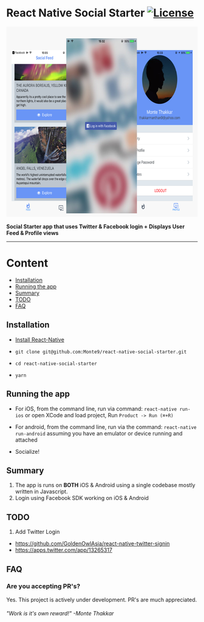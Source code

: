 # React Native Social Starter [![License](https://img.shields.io/badge/license-MIT-green.svg?style=flat)](https://github.com/monte9/react-native-social-starter/blob/master/LICENSE)

<img src="screenshots/banner.png" width="700" height="501"><br />

**Social Starter app that uses Twitter & Facebook login + Displays User Feed & Profile views**

---------------

# Content

- [Installation](#installation)
- [Running the app](#running-the-app)
- [Summary](#summary)
- [TODO](#todo)
- [FAQ](#faq)

## Installation

* [Install React-Native](https://facebook.github.io/react-native/docs/getting-started.html#content)

* `git clone git@github.com:Monte9/react-native-social-starter.git`

* `cd react-native-social-starter`

* `yarn`


## Running the app

* For iOS, from the command line, run via command: ```react-native run-ios``` or open XCode and load project, Run ```Product -> Run (⌘+R)```

* For android, from the command line, run via the command: ```react-native run-android``` assuming you have an emulator or device running and attached

* Socialize!


## Summary

1. The app is runs on **BOTH** iOS & Android using a single codebase mostly written in Javascript.
1. Login using Facebook SDK working on iOS & Android


## TODO

1. Add Twitter Login
  - https://github.com/GoldenOwlAsia/react-native-twitter-signin
  - https://apps.twitter.com/app/13265317


## FAQ

### Are you accepting PR's?

Yes. This project is actively under development. PR's are much appreciated.

###### "Work is it's own reward!" -Monte Thakkar
